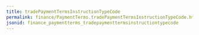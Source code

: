 ```yaml
---
title: tradePaymentTermsInstructionTypeCode
permalink: finance/PaymentTerms.tradePaymentTermsInstructionTypeCode.html
jsonid: finance_paymentterms_tradepaymenttermsinstructiontypecode
---
```

